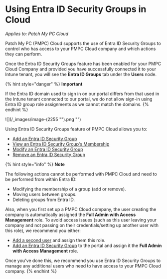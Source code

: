# Using Entra ID Security Groups in Cloud

_Applies to: Patch My PC Cloud_

Patch My PC (PMPC) Cloud supports the use of Entra ID Security Groups to control who has access to your PMPC Cloud company and which actions they can perform.

Once the Entra ID Security Groups feature has been enabled for your PMPC Cloud Company and provided you have successfully connected it to your Intune tenant, you will see the **Entra ID Groups** tab under the **Users** node.

{% hint style="danger" %}
**Important**

If the Entra ID domain used to sign in on our portal differs from that used in the Intune tenant connected to our portal, we do not allow sign-in using Entra ID group role assignments as we cannot match the domains.
{% endhint %}

![](/_images/image-(2255 "").png "")

Using Entra ID Security Groups feature of PMPC Cloud allows you to:

* [Add an Entra ID Security Group](add-an-entra-id-group-to-cloud.md)
* [View an Entra ID Security Group's Membership](view-an-entra-id-groups-membership-in-cloud.md)
* [Modify an Entra ID Security Group](modify-an-entra-id-group-in-cloud.md)
* [Remove an Entra ID Security Group](remove-an-entra-id-group-from-cloud.md)

{% hint style="info" %}
**Note**

The following actions cannot be performed with PMPC Cloud and need to be performed from within Entra ID:

* Modifying the membership of a group (add or remove).
* Moving users between groups.
* Deleting groups from Entra ID.

Also, when you first set up a PMPC Cloud company, the user creating the company is automatically assigned the **Full Admin with Access Management** role. To avoid access issues (such as this user leaving your company and not passing on their credentials/setting up another user with this role), we recommend you either:

* [Add a second user](../add-a-cloud-user.md) and assign them this role.
* [Add an Entra ID Security Group](add-an-entra-id-group-to-cloud.md) to the portal and assign it the **Full Admin with Access Management** role.

Once you’ve done this, we recommend you use Entra ID Security Groups to manage any additional users who need to have access to your PMPC Cloud company.
{% endhint %}
